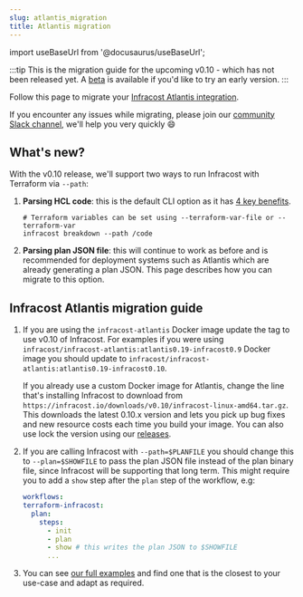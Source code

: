 ```yaml
---
slug: atlantis_migration
title: Atlantis migration
---
```


import useBaseUrl from '@docusaurus/useBaseUrl';

:::tip
This is the migration guide for the upcoming v0.10 - which has not been released yet.
A [beta](https://github.com/infracost/infracost/releases/tag/v0.10.0-beta.1) is available if you'd like to try an early version.
:::

Follow this page to migrate your [Infracost Atlantis integration](https://github.com/infracost/infracost-atlantis).

If you encounter any issues while migrating, please join our [community Slack channel](https://www.infracost.io/community-chat), we'll help you very quickly 😄

## What's new?

With the v0.10 release, we'll support two ways to run Infracost with Terraform via `--path`:
1. **Parsing HCL code**: this is the default CLI option as it has [4 key benefits](/docs/guides/v0.10_migration/#1-faster-cli).
    ```shell
    # Terraform variables can be set using --terraform-var-file or --terraform-var
    infracost breakdown --path /code
    ```

2. **Parsing plan JSON file**: this will continue to work as before and is recommended for deployment systems such as Atlantis which are already generating a plan JSON. This page describes how you can migrate to this option.

## Infracost Atlantis migration guide

1. If you are using the `infracost-atlantis` Docker image update the tag to use v0.10 of Infracost. For examples if you were using `infracost/infracost-atlantis:atlantis0.19-infracost0.9` Docker image you should update to `infracost/infracost-atlantis:atlantis0.19-infracost0.10`.

    If you already use a custom Docker image for Atlantis, change the line that's installing Infracost to download from `https://infracost.io/downloads/v0.10/infracost-linux-amd64.tar.gz`. This downloads the latest 0.10.x version and lets you pick up bug fixes and new resource costs each time you build your image. You can also use lock the version using our [releases](https://github.com/infracost/infracost/releases).

2. If you are calling Infracost with `--path=$PLANFILE` you should change this to `--plan=$SHOWFILE` to pass the plan JSON file instead of the plan binary file, since Infracost will be supporting that long term. This might require you to add a `show` step after the `plan` step of the workflow, e.g:
    ```yaml
    workflows:
    terraform-infracost:
      plan:
        steps:
          - init
          - plan
          - show # this writes the plan JSON to $SHOWFILE
          ...
    ```

3. You can see [our full examples](https://github.com/infracost/infracost-atlantis/tree/master/examples) and find one that is the closest to your use-case and adapt as required.
